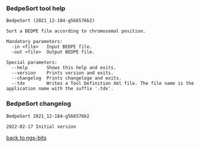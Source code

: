 ### BedpeSort tool help
	BedpeSort (2021_12-184-g566576b2)
	
	Sort a BEDPE file according to chromosomal position.
	
	Mandatory parameters:
	  -in <file>   Input BEDPE file.
	  -out <file>  Output BEDPE file.
	
	Special parameters:
	  --help       Shows this help and exits.
	  --version    Prints version and exits.
	  --changelog  Prints changeloge and exits.
	  --tdx        Writes a Tool Definition Xml file. The file name is the application name with the suffix '.tdx'.
	
### BedpeSort changelog
	BedpeSort 2021_12-184-g566576b2
	
	2022-02-17 Initial version
[back to ngs-bits](https://github.com/imgag/ngs-bits)